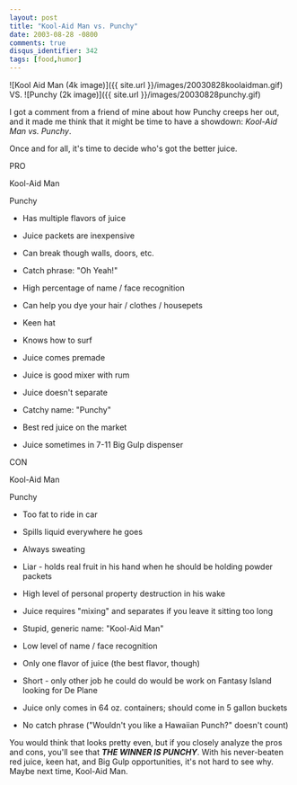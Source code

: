 ```yaml
---
layout: post
title: "Kool-Aid Man vs. Punchy"
date: 2003-08-28 -0800
comments: true
disqus_identifier: 342
tags: [food,humor]
---
```

![Kool Aid Man (4k
image)]({{ site.url }}/images/20030828koolaidman.gif)
VS. ![Punchy (2k
image)]({{ site.url }}/images/20030828punchy.gif)



 I got a comment from a friend of mine about how Punchy creeps her out,
and it made me think that it might be time to have a showdown: *Kool-Aid
Man vs. Punchy*.

 Once and for all, it's time to decide who's got the better juice.

PRO

Kool-Aid Man

Punchy

-   Has multiple flavors of juice
-   Juice packets are inexpensive
-   Can break though walls, doors, etc.
-   Catch phrase: "Oh Yeah!"
-   High percentage of name / face recognition
-   Can help you dye your hair / clothes / housepets

-   Keen hat
-   Knows how to surf
-   Juice comes premade
-   Juice is good mixer with rum
-   Juice doesn't separate
-   Catchy name: "Punchy"
-   Best red juice on the market
-   Juice sometimes in 7-11 Big Gulp dispenser


CON

Kool-Aid Man

Punchy

-   Too fat to ride in car
-   Spills liquid everywhere he goes
-   Always sweating
-   Liar - holds real fruit in his hand when he should be holding powder
    packets
-   High level of personal property destruction in his wake
-   Juice requires "mixing" and separates if you leave it sitting too
    long
-   Stupid, generic name: "Kool-Aid Man"

-   Low level of name / face recognition
-   Only one flavor of juice (the best flavor, though)
-   Short - only other job he could do would be work on Fantasy Island
    looking for De Plane
-   Juice only comes in 64 oz. containers; should come in 5 gallon
    buckets
-   No catch phrase ("Wouldn't you like a Hawaiian Punch?" doesn't
    count)



 You would think that looks pretty even, but if you closely analyze the
pros and cons, you'll see that ***THE WINNER IS PUNCHY***. With his
never-beaten red juice, keen hat, and Big Gulp opportunities, it's not
hard to see why. Maybe next time, Kool-Aid Man.
